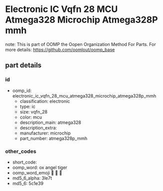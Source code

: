 # Electronic IC Vqfn 28 MCU Atmega328 Microchip Atmega328P mmh  

note: This is part of OOMP the Oopen Organization Method For Parts. For more details: https://github.com/oomlout/oomp_base

##  part details





### id
* oomp_id: electronic_ic_vqfn_28_mcu_atmega328_microchip_atmega328p_mmh
  * classification: electronic
  * type: ic
  * size: vqfn_28
  * color: mcu
  * description_main: atmega328
  * description_extra: 
  * manufacturer: microchip
  * part_number: atmega328p_mmh

### other_codes
* short_code: 
* oomp_word: ox angel tiger
* oomp_word_emoji :ox: :angel: :tiger:
* md5_6_alpha: 3le7t
* md5_6: 5c1e39